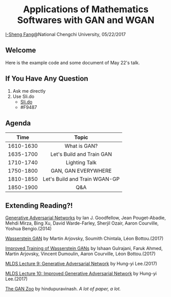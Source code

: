 # <center>Applications of Mathematics Softwares with GAN and WGAN</center>
[I-Sheng Fang](https://www.facebook.com/I.Sheng.Fang)@National Chengchi University, 05/22/2017

## Welcome
Here is the example code and some document of May 22's talk.
## If You Have Any Question
1. Ask me directly
2. Use Sli.do
    - [Sli.do](https://www.sli.do/)	
    - #F9487
## Agenda
|   Time    |             Topic             |
| :-------: | :---------------------------: |
| 1610-1630 |          What is GAN?         |
| 1635-1700 |   Let's Build and Train GAN   |
| 1710-1740 |         Lighting Talk         |
| 1750-1800 |      GAN, GAN EVERYWHERE      |
| 1810-1850 | Let's Build and Train WGAN-GP |
| 1850-1900 |              Q&A              |

## Extending Reading?!
[Generative Adversarial Networks](https://arxiv.org/abs/1406.2661) 
by Ian J. Goodfellow, Jean Pouget-Abadie, Mehdi Mirza, Bing Xu, David Warde-Farley, Sherjil Ozair, Aaron Courville, Yoshua Bengio.(2014)

[Wasserstein GAN](https://arxiv.org/abs/1701.07875) 
by Martin Arjovsky, Soumith Chintala, Léon Bottou.(2017)

[Improved Training of Wasserstein GANs](https://arxiv.org/abs/1704.00028) 
by Ishaan Gulrajani, Faruk Ahmed, Martin Arjovsky, Vincent Dumoulin, Aaron Courville, Léon Bottou.(2017)

[MLDS Lecture 9: Generative Adversarial Network](https://youtu.be/0CKeqXl5IY0)
by Hung-yi Lee.(2017)

[MLDS Lecture 10: Improved Generative Adversarial Network](https://youtu.be/KSN4QYgAtao)
by Hung-yi Lee.(2017)

[The GAN Zoo](https://github.com/hindupuravinash/the-gan-zoo) 
by hindupuravinash. *A lot of paper, a lot.*

